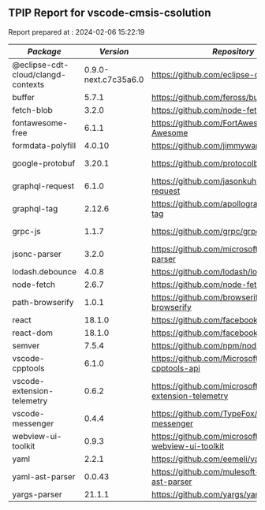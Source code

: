 ## TPIP Report for vscode-cmsis-csolution

Report prepared at : 2024-02-06 15:22:19

| *Package* | *Version* | *Repository* | *License* |
|---|---|---|---|
|@eclipse-cdt-cloud/clangd-contexts|0.9.0-next.c7c35a6.0|https://github.com/eclipse-cdt-cloud|[EPL-2.0](https://github.com/eclipse-cdt-cloud/clangd-contexts/blob/main/LICENSE)|
|buffer|5.7.1|https://github.com/feross/buffer|[MIT](https://github.com/feross/buffer/blob/master/LICENSE)|
|fetch-blob|3.2.0|https://github.com/node-fetch/fetch-blob|[MIT](https://github.com/node-fetch/fetch-blob/blob/main/LICENSE)|
|fontawesome-free|6.1.1|https://github.com/FortAwesome/Font-Awesome|[MIT](https://github.com/FortAwesome/Font-Awesome/blob/6.x/LICENSE.txt)|
|formdata-polyfill|4.0.10|https://github.com/jimmywarting/FormData|[MIT](https://github.com/jimmywarting/FormData/blob/master/LICENSE)|
|google-protobuf|3.20.1|https://github.com/protocolbuffers/protobuf|[BSD-3-Clause](https://github.com/protocolbuffers/protobuf/blob/main/LICENSE)|
|graphql-request|6.1.0|https://github.com/jasonkuhrt/graphql-request|[MIT](https://github.com/jasonkuhrt/graphql-request/blob/main/LICENSE)|
|graphql-tag|2.12.6|https://github.com/apollographql/graphql-tag|[MIT](https://github.com/apollographql/graphql-tag/blob/main/LICENSE)|
|grpc-js|1.1.7|https://github.com/grpc/grpc-node|[Apache-2.0](https://github.com/grpc/grpc-node/blob/master/LICENSE)|
|jsonc-parser|3.2.0|https://github.com/microsoft/node-jsonc-parser|[MIT](https://github.com/microsoft/node-jsonc-parser/blob/main/LICENSE.md)|
|lodash.debounce|4.0.8|https://github.com/lodash/lodash|[MIT](https://github.com/lodash/lodash/blob/master/LICENSE)|
|node-fetch|2.6.7|https://github.com/node-fetch/node-fetch|[MIT](https://github.com/node-fetch/node-fetch/blob/master/LICENSE.md)|
|path-browserify|1.0.1|https://github.com/browserify/path-browserify|[MIT](https://github.com/browserify/path-browserify/blob/master/LICENSE)|
|react|18.1.0|https://github.com/facebook/react|[MIT](https://github.com/facebook/react/blob/main/LICENSE)|
|react-dom|18.1.0|https://github.com/facebook/react|[MIT](https://github.com/facebook/react/blob/main/LICENSE)|
|semver|7.5.4|https://github.com/npm/node-semver|[ISC](https://github.com/npm/node-semver/blob/36cd334708ec1f85a71445622fb1864bceee0f4e/LICENSE)|
|vscode-cpptools|6.1.0|https://github.com/Microsoft/vscode-cpptools-api|[MIT](https://github.com/microsoft/vscode-cpptools-api/blob/main/LICENSE)|
|vscode-extension-telemetry|0.6.2|https://github.com/microsoft/vscode-extension-telemetry|[MIT](https://github.com/microsoft/vscode-extension-telemetry/blob/main/LICENSE)|
|vscode-messenger|0.4.4|https://github.com/TypeFox/vscode-messenger|[MIT](https://github.com/TypeFox/vscode-messenger/blob/v0.4.4/LICENSE)|
|webview-ui-toolkit|0.9.3|https://github.com/microsoft/vscode-webview-ui-toolkit|[MIT](https://github.com/microsoft/vscode-webview-ui-toolkit/blob/main/LICENSE)|
|yaml|2.2.1|https://github.com/eemeli/yaml|[ISC](https://github.com/eemeli/yaml/blob/main/LICENSE)|
|yaml-ast-parser|0.0.43|https://github.com/mulesoft-labs/yaml-ast-parser|[Apache-2.0](https://github.com/mulesoft-labs/yaml-ast-parser/blob/master/license.txt)|
|yargs-parser|21.1.1|https://github.com/yargs/yargs-parser|[ISC](https://github.com/yargs/yargs-parser/blob/main/LICENSE.txt)|
